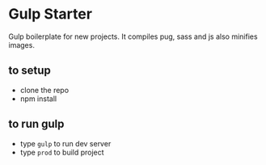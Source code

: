 # Gulp Starter
Gulp boilerplate for new projects. 
It compiles pug, sass and js also minifies images.

## to setup
- clone the repo
- npm install

## to run gulp
- type `gulp` to run dev server 
- type `prod` to build project
